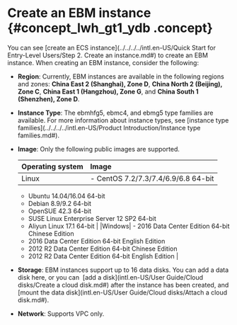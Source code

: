 # Create an EBM instance {#concept_lwh_gt1_ydb .concept}

You can see [create an ECS instance](../../../../intl.en-US/Quick Start for Entry-Level Users/Step 2. Create an instance.md#) to create an EBM instance. When creating an EBM instance, consider the following:

-   **Region**: Currently, EBM instances are available in the following regions and zones: **China East 2 \(Shanghai\), Zone D**, **China North 2 \(Beijing\), Zone C**, **China East 1 \(Hangzhou\), Zone G**, and **China South 1 \(Shenzhen\), Zone D**.
-   **Instance Type**: The ebmhfg5, ebmc4, and ebmg5 type families are available. For more information about instance types, see [instance type families](../../../../intl.en-US/Product Introduction/Instance type families.md#).
-   **Image**: Only the following public images are supported.

    |Operating system|Image|
    |:---------------|:----|
    |Linux|     -   CentOS 7.2/7.3/7.4/6.9/6.8 64-bit
    -   Ubuntu 14.04/16.04 64-bit
    -   Debian 8.9/9.2 64-bit
    -   OpenSUE 42.3 64-bit
    -   SUSE Linux Enterprise Server 12 SP2 64-bit
    -   Aliyun Linux 17.1 64-bit
 |
    |Windows|     -   2016 Data Center Edition 64-bit Chinese Edition
    -   2016 Data Center Edition 64-bit English Edition
    -   2012 R2 Data Center Edition 64-bit Chinese Edition
    -   2012 R2 Data Center Edition 64-bit English Edition
 |

-   **Storage**: EBM instances support up to 16 data disks. You can add a data disk here, or you can  [add a disk](intl.en-US/User Guide/Cloud disks/Create a cloud disk.md#) after the instance has been created, and [mount the data disk](intl.en-US/User Guide/Cloud disks/Attach a cloud disk.md#).
-   **Network**: Supports VPC only.

